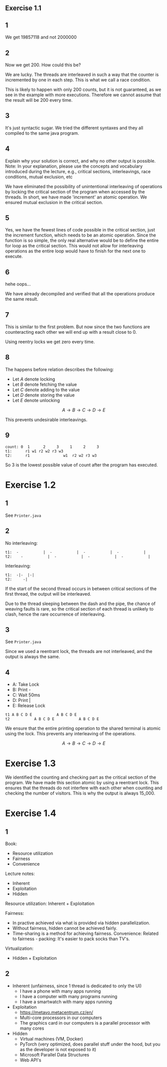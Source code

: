 ## Exercise 1.1

## 1

We get 19857118 and not 2000000

## 2

Now we get 200.
How could this be?

We are lucky. The threads are interleaved in such a way that the counter is incremented by one in each step. This is what we call a race condition.

This is likely to happen with only 200 counts, but it is not guaranteed, as we see in the example with more executions. Therefore we cannot assume that the result will be 200 every time.

## 3

It's just syntactic sugar. We tried the different syntaxes and they all compiled to the same java program.

## 4

Explain why your solution is correct, and why no other output is possible.
Note: In your explanation, please use the concepts and vocabulary introduced during the lecture, e.g., critical
sections, interleavings, race conditions, mutual exclusion, etc

We have eliminated the possibility of unintentional interleaving of operations by locking the critical section of the program when accessed by the threads. In short, we have made 'increment' an atomic operation. We ensured mutual exclusion in the critical section.

## 5

Yes, we have the fewest lines of code possible in the critical section, just the increment function, which needs to be an atomic operation. Since the function is so simple, the only real alternative would be to define
the entire for loop as the critical section. This would not allow for interleaving operations as the entire loop would have to finish for the next one to execute.

## 6

hehe oops...

We have already decompiled and verified that all the operations produce the same result.

## 7

This is similar to the first problem. But now since the two functions are counteracting each other we will end up with a result close to 0.

Using reentry locks we get zero every time.

## 8

The happens before relation describes the following:

- Let $A$ denote locking
- Let $B$ denote fetching the value
- Let $C$ denote adding to the value
- Let $D$ denote storing the value
- Let $E$ denote unlocking

$$A \rightarrow B \rightarrow C \rightarrow D \rightarrow E $$

This prevents undesirable interleavings.

## 9

```
count: 0  1      2     3     1     2     3
t1:      r1 w1 r2 w2 r3 w3
t2:      r1               w1  r2 w2 r3 w3
```

So 3 is the lowest possible value of count after the program has executed.

# Exercise 1.2

## 1

See `Printer.java`

## 2

No interleaving:

```
t1:  -           |  -           |  -           |  -           |
t2:    -           |  -           |  -           |  -           |
```

Interleaving:

```
t1:  -|-  |-|
t2:     -|
```

If the start of the second thread occurs in between critical sections of the first thread, the output will be interleaved.

Due to the thread sleeping between the dash and the pipe, the chance of weaving faults is rare, so the critical section of each thread is unlikely to clash, hence the rare occurrence of interleaving.

## 3

See `Printer.java`

Since we used a reentrant lock, the threads are not interleaved, and the output is always the same.

## 4

- A: Take Lock
- B: Print -
- C: Wait 50ms
- D: Print |
- E: Release Lock

```
t1 A B C D E           A B C D E
t2           A B C D E           A B C D E
```

We ensure that the entire printing operation to the shared terminal is atomic using the lock.
This prevents any interleaving of the operations.

$$A \rightarrow B \rightarrow C \rightarrow D \rightarrow E $$

# Exercise 1.3

We identified the counting and checking part as the critical section of the program. We have made this section atomic by using a reentrant lock. This ensures that the threads do not interfere with each other when counting and checking the number of visitors. This is why the output is always 15_000.

# Exercise 1.4

## 1

Book:

- Resource utilization
- Fairness
- Convenience

Lecture notes:

- Inherent
- Exploitation
- Hidden

Resource utilization: Inherent + Exploitation

Fairness:

- In practive achieved via what is provided via hidden parallelization.
- Without fairness, hidden cannot be achieved fairly.
- Time-sharing is a method for achieving fairness.
  Convenience: Related to fairness - packing: It's easier to pack socks than TV's.

Virtualization:

- Hidden + Exploitation

## 2

- Inherent (unfairness, since 1 thread is dedicated to only the UI)
  - I have a phone with many apps running
  - I have a computer with many programs running
  - I have a smartwatch with many apps running
- Exploitation
  - https://metavo.metacentrum.cz/en/
  - Multi-core processors in our computers
  - The graphics card in our computers is a parallel processor with many cores
- Hidden
  - Virtual machines (VM, Docker)
  - PyTorch (very optimized, does parallel stuff under the hood, but you as the developer is not exposed to it)
  - Microsoft Parallel Data Structures
  - Web API's
